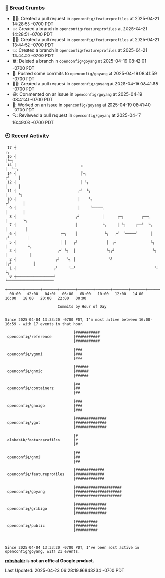 ### 🍞 Bread Crumbs

 * ✍🏼: Created a pull request in `openconfig/featureprofiles` at 2025-04-21 14:28:53 -0700 PDT
 * 💥: Created a branch in `openconfig/featureprofiles` at 2025-04-21 14:28:51 -0700 PDT
 * ✍🏼: Created a pull request in `openconfig/featureprofiles` at 2025-04-21 13:44:52 -0700 PDT
 * 💥: Created a branch in `openconfig/featureprofiles` at 2025-04-21 13:44:50 -0700 PDT
 * 🗑: Deleted a branch in `openconfig/goyang` at 2025-04-19 08:42:01 -0700 PDT
 * 🚢: Pushed some commits to `openconfig/goyang` at 2025-04-19 08:41:59 -0700 PDT
 * ✍🏼: Created a pull request in `openconfig/goyang` at 2025-04-19 08:41:58 -0700 PDT
 * 😃: Commented on an issue in `openconfig/goyang` at 2025-04-19 08:41:41 -0700 PDT
 * 👀: Worked on an issue in `openconfig/goyang` at 2025-04-19 08:41:40 -0700 PDT
 * 🔍: Reviewed a pull request in  `openconfig/goyang` at 2025-04-17 16:49:03 -0700 PDT

### 🕘 Recent Activity
```
 17 ┼                                                                    ╭╮
 16 ┤                                                                    │╰─╮
 15 ┤                             ╭╮                                     │  ╰─╮
 14 ┤                             │╰╮                                   ╭╯    │
 12 ┤                             │ ╰╮                                  │     │
 11 ┤                            ╭╯  ╰╮                                 │     ╰╮
 10 ┤                            │    ╰╮                               ╭╯      │
  9 ┤                            │     ╰────╮                          │       │
  8 ┤                           ╭╯          │      ╭─╮        ╭──╮     │       ╰╮
  7 ┤                           │           ╰╮     │ ╰╮    ╭──╯  ╰╮    │        │
  6 ┤                    ╭─╮    │            ╰╮   ╭╯  ╰────╯      │   ╭╯        │
  5 ┤                    │ │   ╭╯             │  ╭╯               ╰╮  │         ╰╮
  3 ┤                   ╭╯ ╰╮  │              ╰╮╭╯                 ╰╮ │          │
  2 ┤                  ╭╯   ╰╮ │               ╰╯                   │╭╯          │
  1 ┤                 ╭╯     ╰─╯                                    ╰╯           ╰╮
  0 ┼─────────────────╯                                                           ╰─────────────────────
    +───────+───────+───────+───────+───────+───────+───────+───────+───────+───────+───────+───────+────
  00:00   02:00   04:00   06:00   08:00   10:00   12:00   14:00   16:00   18:00   20:00   22:00   00:00   

						Commits by Hour of Day


Since 2025-04-04 13:33:20 -0700 PDT, I'm most active between 16:00-16:59 - with 17 events in that hour.

```



```
                               |###########
 openconfig/reference          |###########
                               |###########

                               |###
 openconfig/ygnmi              |###
                               |###

                               |######
 openconfig/gnmic              |######
                               |######

                               |##
 openconfig/containerz         |##
                               |##

                               |###
 openconfig/gnoigo             |###
                               |###

                               |##############
 openconfig/ygot               |##############
                               |##############

                               |#
 alshabib/featureprofiles      |#
                               |#

                               |##
 openconfig/gnmi               |##
                               |##

                               |#############
 openconfig/featureprofiles    |#############
                               |#############

                               |#####################
 openconfig/goyang             |#####################
                               |#####################

                               |##############
 openconfig/gribigo            |##############
                               |##############

                               |##########
 openconfig/public             |##########
                               |##########



Since 2025-04-04 13:33:20 -0700 PDT, I've been most active in openconfig/goyang, with 21 events.

```
**[robshakir](mailto:robjs@google.com) is not an official Google product.**  


Last Updated: 2025-04-23 06:28:19.86843234 -0700 PDT
